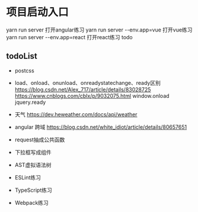 # 项目启动入口
yarn run server 打开angular练习
yarn run server --env.app=vue 打开vue练习
yarn run server --env.app=react 打开react练习 todo

## todoList
- postcss
- load、onload、onunload、onreadystatechange、ready区别 https://blog.csdn.net/Alex_717/article/details/83028725   https://www.cnblogs.com/cblx/p/9032075.html
window.onload jquery.ready

- 天气 https://dev.heweather.com/docs/api/weather
- angular 跨域 https://blog.csdn.net/white_idiot/article/details/80657651
- request抽成公共函数
- 下拉框写成组件
- AST虚拟语法树
- ESLint练习
- TypeScript练习
- Webpack练习
